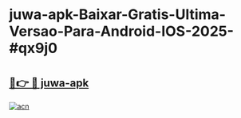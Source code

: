 # juwa-apk-Baixar-Gratis-Ultima-Versao-Para-Android-IOS-2025-#qx9j0

# <h2><a href="https://ainizakaria.my?title=juwa-apk&ref=22M">🔗👉 🔴 juwa-apk</a></h2>

[![acn](https://github.com/user-attachments/assets/0f9c940e-d8b0-45ae-aac7-cd30a18b3e1c)](https://ainizakaria.my?title=juwa-apk&ref=22M)

